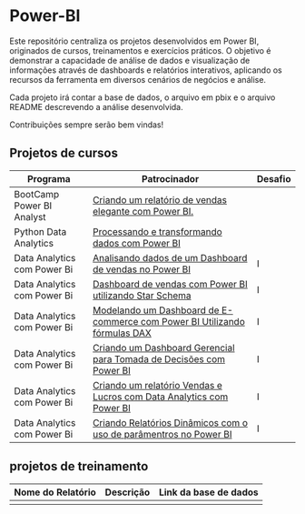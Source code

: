 # Power-BI
Este repositório centraliza os projetos desenvolvidos em Power BI, originados de cursos, treinamentos e exercícios práticos. O objetivo é demonstrar a capacidade de análise de dados e visualização de informações através de dashboards e relatórios interativos, aplicando os recursos da ferramenta em diversos cenários de negócios e análise.

Cada projeto irá contar a base de dados, o arquivo em pbix e o arquivo README descrevendo a análise desenvolvida.

Contribuições sempre serão bem vindas!

## Projetos de cursos

| Programa |Patrocinador|Desafio |
|----------|------------|--------|
|BootCamp Power BI Analyst|[Criando um relatório de vendas elegante com Power BI.](https://github.com/FredericoSander/Power-BI/tree/main/Criando%20um%20relat%C3%B3rio%20de%20vendas%20elegante)|
|Python Data Analytics|[Processando e transformando dados com Power BI](https://github.com/FredericoSander/Power-BI/tree/main/Processando%20e%20Transformando%20Dados)|
|Data Analytics com Power Bi|[Analisando dados de um Dashboard de vendas no Power BI]()|I
|Data Analytics com Power Bi|[Dashboard de vendas com Power BI utilizando Star Schema]()|I
|Data Analytics com Power Bi|[Modelando um Dashboard de E-commerce com Power BI Utilizando fórmulas DAX]()|I
|Data Analytics com Power Bi|[Criando um Dashboard Gerencial para Tomada de Decisões com Power BI]()|I
|Data Analytics com Power Bi|[Criando um relatório Vendas e Lucros com Data Analytics com Power BI]()|I
|Data Analytics com Power Bi|[Criando Relatórios Dinâmicos com o uso de parâmentros no Power BI]()|I



## projetos de treinamento

| Nome do Relatório|Descrição | Link da base de dados|
|------------------|----------|----------------------|
||||